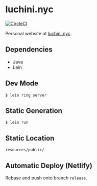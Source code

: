 [circleci-badge]: https://circleci.com/gh/luchiniatwork/luchiniatwork.github.io.svg?style=svg&circle-token=ec8c4f1ce493b98c35ff9a37cf39cd3d1d65055f
[circleci]: https://circleci.com/gh/luchiniatwork/luchiniatwork.github.io

# luchini.nyc

[![CircleCI][circleci-badge]][circleci]

Personal website at [luchini.nyc](https://luchini.nyc).

## Dependencies

* Java
* Lein

## Dev Mode

    $ lein ring server

## Static Generation

    $ lein run

## Static Location

    resources/public/

## Automatic Deploy (Netlify)

Rebase and push onto branch `release`.
